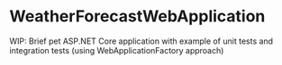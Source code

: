 # WeatherForecastWebApplication
WIP: Brief pet ASP.NET Core application with example of unit tests and integration tests (using WebApplicationFactory approach)
